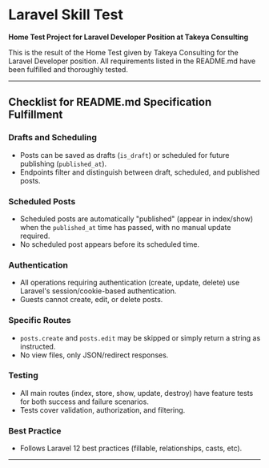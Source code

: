 # Laravel Skill Test

**Home Test Project for Laravel Developer Position at Takeya Consulting**

This is the result of the Home Test given by Takeya Consulting for the Laravel Developer position. All requirements listed in the README.md have been fulfilled and thoroughly tested.

---

## Checklist for README.md Specification Fulfillment

### Drafts and Scheduling
- Posts can be saved as drafts (`is_draft`) or scheduled for future publishing (`published_at`).
- Endpoints filter and distinguish between draft, scheduled, and published posts.

### Scheduled Posts
- Scheduled posts are automatically "published" (appear in index/show) when the `published_at` time has passed, with no manual update required.
- No scheduled post appears before its scheduled time.

### Authentication
- All operations requiring authentication (create, update, delete) use Laravel's session/cookie-based authentication.
- Guests cannot create, edit, or delete posts.

### Specific Routes
- `posts.create` and `posts.edit` may be skipped or simply return a string as instructed.
- No view files, only JSON/redirect responses.

### Testing
- All main routes (index, store, show, update, destroy) have feature tests for both success and failure scenarios.
- Tests cover validation, authorization, and filtering.

### Best Practice
- Follows Laravel 12 best practices (fillable, relationships, casts, etc).

---